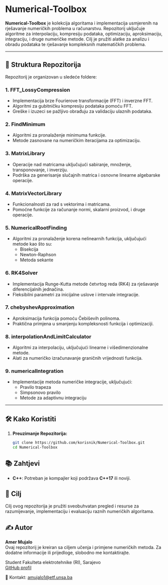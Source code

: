# Numerical-Toolbox  

**Numerical-Toolbox** je kolekcija algoritama i implementacija usmjerenih na rješavanje numeričkih problema u računarstvu. Repozitorij uključuje algoritme za interpolaciju, kompresiju podataka, optimizaciju, aproksimaciju, integraciju, i druge numeričke metode. Cilj je pružiti alatke za analizu i obradu podataka te rješavanje kompleksnih matematičkih problema.

---

## 📂 **Struktura Repozitorija**  

Repozitorij je organizovan u sledeće foldere:  

### 1. **FFT_LossyCompression**  
- Implementacija brze Fourierove transformacije (FFT) i inverzne FFT.  
- Algoritmi za gubitničku kompresiju podataka pomoću FFT.  
- Greške i izuzeci se pažljivo obrađuju za validaciju ulaznih podataka.  

### 2. **FindMinimum**  
- Algoritmi za pronalaženje minimuma funkcije.  
- Metode zasnovane na numeričkim iteracijama za optimizaciju.  

### 3. **MatrixLibrary**  
- Operacije nad matricama uključujući sabiranje, množenje, transponovanje, i inverziju.  
- Podrška za generisanje slučajnih matrica i osnovne linearne algebarske operacije.  

### 4. **MatrixVectorLibrary**  
- Funkcionalnosti za rad s vektorima i matricama.  
- Pomoćne funkcije za računanje normi, skalarni proizvod, i druge operacije.  

### 5. **NumericalRootFinding**  
- Algoritmi za pronalaženje korena nelinearnih funkcija, uključujući metode kao što su:  
  - Bisekcija  
  - Newton-Raphson  
  - Metoda sekante  

### 6. **RK4Solver**  
- Implementacija Runge-Kutta metode četvrtog reda (RK4) za rješavanje diferencijalnih jednačina.  
- Fleksibilni parametri za inicijalne uslove i intervale integracije.  

### 7. **chebyshevApproximation**  
- Aproksimacija funkcija pomoću Čebiševih polinoma.  
- Praktična primjena u smanjenju kompleksnosti funkcija i optimizaciji.  

### 8. **interpolationAndLimitCalculator**  
- Algoritmi za interpolaciju, uključujući linearne i višedimenzionalne metode.  
- Alati za numeričko izračunavanje graničnih vrijednosti funkcija.  

### 9. **numericalIntegration**  
- Implementacije metoda numeričke integracije, uključujući:  
  - Pravilo trapeza  
  - Simpsonovo pravilo  
  - Metode za adaptivnu integraciju  

---

## 🛠️ **Kako Koristiti**  

1. **Preuzimanje Repozitorija:**  
   ```bash
   git clone https://github.com/korisnik/Numerical-Toolbox.git
   cd Numerical-Toolbox

## 📚 **Zahtjevi**

- **C++**: Potreban je kompajler koji podržava **C++17** ili noviji.

## 🎯 Cilj  
Cilj ovog repozitorija je pružiti sveobuhvatan pregled i resurse za razumijevanje, implementaciju i evaluaciju raznih numeričkih algoritama.  

## ✍️ Autor  
**Amer Mujalo**  
Ovaj repozitorij je kreiran sa ciljem učenja i primjene numeričkih metoda. Za dodatne informacije ili prijedloge, slobodno me kontaktirajte.

Student Fakulteta elektrotehnike (RI), Sarajevo  
[GitHub profil](https://github.com/amujalo1)  

📧 Kontakt: [amujalo1@etf.unsa.ba](mailto:amujalo1@etf.unsa.ba)  


